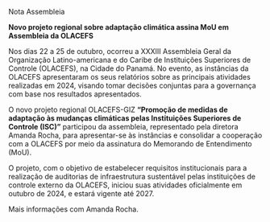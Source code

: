 Nota Assembleia

**Novo projeto regional sobre adaptação climática assina MoU em Assembleia da OLACEFS**

<!-- image -->

Nos dias 22 a 25 de outubro, ocorreu a XXXIII Assembleia Geral da Organização Latino-americana e do Caribe de Instituições Superiores de Controle (OLACEFS), na Cidade do Panamá. No evento, as instâncias da OLACEFS apresentaram os seus relatórios sobre as principais atividades realizadas em 2024, visando tomar decisões conjuntas para a governança com base nos resultados apresentados.

O novo projeto regional OLACEFS-GIZ **“Promoção de medidas de adaptação às mudanças climáticas pelas Instituições Superiores de Controle (ISC)”** participou da assembleia, representado pela diretora Amanda Rocha, para apresentar-se às instâncias e consolidar a cooperação com a OLACEFS por meio da assinatura do Memorando de Entendimento (MoU).

O projeto, com o objetivo de estabelecer requisitos institucionais para a realização de auditorias de infraestrutura sustentável pelas instituições de controle externo da OLACEFS, iniciou suas atividades oficialmente em outubro de 2024, e estará vigente até 2027.

Mais informações com Amanda Rocha.